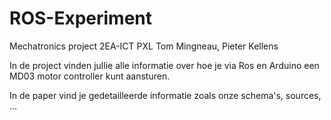 # ROS-Experiment
Mechatronics project 2EA-ICT PXL Tom Mingneau, Pieter Kellens

In de project vinden jullie alle informatie over hoe je via Ros en Arduino een MD03 motor controller kunt aansturen.

In de paper vind je gedetailleerde informatie zoals onze schema's, sources, ...
